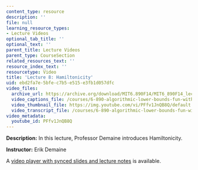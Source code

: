 ```yaml
---
content_type: resource
description: ''
file: null
learning_resource_types:
- Lecture Videos
optional_tab_title: ''
optional_text: ''
parent_title: Lecture Videos
parent_type: CourseSection
related_resources_text: ''
resource_index_text: ''
resourcetype: Video
title: 'Lecture 8: Hamiltonicity'
uid: ebd2fa7e-5bfe-c7b5-e515-e3fb1d057dfc
video_files:
  archive_url: https://archive.org/download/MIT6.890F14/MIT6_890F14_lec08_300k.mp4
  video_captions_file: /courses/6-890-algorithmic-lower-bounds-fun-with-hardness-proofs-fall-2014/c3c81efaca6a58929ff1fc374d1ff80b_PFfv1JnQB8Q.vtt
  video_thumbnail_file: https://img.youtube.com/vi/PFfv1JnQB8Q/default.jpg
  video_transcript_file: /courses/6-890-algorithmic-lower-bounds-fun-with-hardness-proofs-fall-2014/3e380f0ae8274faca32c154d308aa13b_PFfv1JnQB8Q.pdf
video_metadata:
  youtube_id: PFfv1JnQB8Q
---
```


**Description:** In this lecture, Professor Demaine introduces Hamiltonicity.

**Instructor:** Erik Demaine

A [video player with synced slides and lecture notes](http://courses.csail.mit.edu/6.890/fall14/lectures/L08.html) is available.